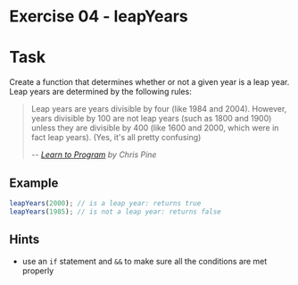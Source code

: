 # Exercise 04 - leapYears

# Task

Create a function that determines whether or not a given year is a leap year. Leap years are determined by the following rules:

> Leap years are years divisible by four (like 1984 and 2004). However, years divisible by 100 are not leap years (such as 1800 and 1900) unless they are divisible by 400 (like 1600 and 2000, which were in fact leap years). (Yes, it's all pretty confusing)
>
> -- <cite>[Learn to Program](https://pine.fm/LearnToProgram/chap_06.html) by Chris Pine</cite>

## Example

```javascript
leapYears(2000); // is a leap year: returns true
leapYears(1985); // is not a leap year: returns false
```

## Hints

- use an `if` statement and `&&` to make sure all the conditions are met properly
